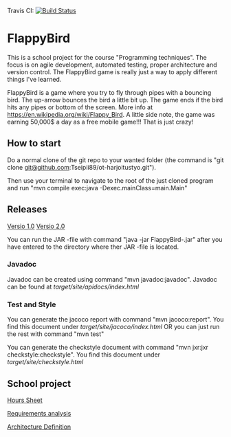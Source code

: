 Travis CI: [![Build Status](https://travis-ci.org/Tseipii89/ot-harjoitustyo.svg?branch=master)](https://travis-ci.org/Tseipii89/ot-harjoitustyo)

# FlappyBird #

This is a school project for the course "Programming techniques". The focus is on agile development, automated testing, proper architecture and version control. The FlappyBird game is really just a way to apply different things I've learned.

FlappyBird is a game where you try to fly through pipes with a bouncing bird. The up-arrow bounces the bird a little bit up. The game ends if the bird hits any pipes or bottom of the screen. More info at <https://en.wikipedia.org/wiki/Flappy_Bird>. A little side note, the game was earning 50,000$ a day as a free mobile game!!! That is just crazy!

## How to start ##

Do a normal clone of the git repo to your wanted folder (the command is "git clone git@github.com:Tseipii89/ot-harjoitustyo.git").

Then use your terminal to navigate to the root of the just cloned program and run "mvn compile exec:java -Dexec.mainClass=main.Main"

## Releases ##

[Versio 1.0](https://github.com/Tseipii89/ot-harjoitustyo/releases/tag/Viikko5)
[Versio 2.0](https://github.com/Tseipii89/ot-harjoitustyo/releases/tag/Viikko6)

You can run the JAR -file with command "java -jar FlappyBird-<versio>.jar" after you have entered to the directory where ther JAR -file is located.

### Javadoc ###

Javadoc can be created using command "mvn javadoc:javadoc". Javadoc can be found at *target/site/apidocs/index.html*

### Test and Style ###

You can generate the jacoco report with command "mvn jacoco:report". You find this document under *target/site/jacoco/index.html* OR you can just run the rest with command "mvn test"

You can generate the checkstyle document with command "mvn jxr:jxr checkstyle:checkstyle". You find this document under *target/site/checkstyle.html*

## School project ##

[Hours Sheet](/documents/hourSheet.md)

[Requirements analysis](/documents/Requirements.md)

[Architecture Definition](/documents/architectureDefinition.md)



